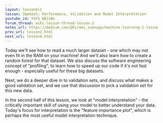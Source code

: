 ```yaml
---
layout: lessonml1
lesson: 3&mdash; Performance, Validation and Model Interpretation
youtube_id: YSFG_W8JxBo
forum_thread: wiki-lesson-thread-lesson-3
notes_url: https://medium.com/@hiromi_suenaga/machine-learning-1-lesson-3-fa4065d8cb1e
prev_url: lesson2.html
next_url: lesson4.html
---
```

Today we'll see how to read a much larger dataset - one which may not even fit in the RAM on your machine! And we'll also learn how to create a random forest for that dataset. We also discuss the software engineering concept of "profiling", to learn how to speed up our code if it's not fast enough - especially useful for these big datasets.

Next, we do a deeper dive in to validation sets, and discuss what makes a good validation set, and we use that discussion to pick a validation set for this new data.

In the second half of this lesson, we look at "model interpretation" - the critically important skill of using your model to better understand your data. Today's focus for interpretation is the "feature importance plot", which is perhaps the most useful model interpretation technique.
